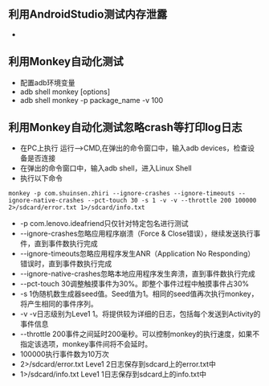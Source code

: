 ## 利用AndroidStudio测试内存泄露
*
## 利用Monkey自动化测试
* 配置adb环境变量
* adb shell monkey [options]
* adb shell monkey -p package_name -v 100

## 利用Monkey自动化测试忽略crash等打印log日志
* 在PC上执行 运行—>CMD,在弹出的命令窗口中，输入adb devices，检查设备是否连接
* 在弹出的命令窗口中，输入adb shell，进入Linux Shell
* 执行以下命令
```
monkey -p com.shuinsen.zhiri --ignore-crashes --ignore-timeouts --ignore-native-crashes --pct-touch 30 -s 1 -v -v --throttle 200 100000 2>/sdcard/error.txt 1>/sdcard/info.txt

```
* -p com.lenovo.ideafriend只仅针对特定包名进行测试
* --ignore-crashes忽略应用程序崩溃（Force & Close错误），继续发送执行事件，直到事件数执行完成
* --ignore-timeouts忽略应用程序发生ANR（Application No Responding）错误时，直到事件数执行完成
* --ignore-native-crashes忽略本地应用程序发生奔溃，直到事件数执行完成
* --pct-touch 30调整触摸事件为30%。即整个事件过程中触摸事件占30%
* -s 1伪随机数生成器seed值。Seed值为1。相同的seed值再次执行monkey，将产生相同的事件序列。
* -v -v日志级别为Leve1 1。将提供较为详细的日志，包括每个发送到Activity的事件信息
* --throttle 200事件之间延时200毫秒。可以控制monkey的执行速度，如果不指定该选项，monkey事件间将不会延时。
* 100000执行事件数为10万次
* 2>/sdcard/error.txt      Leve1 2日志保存到sdcard上的error.txt中
* 1>/sdcard/info.txt       Leve1 1日志保存到sdcard上的info.txt中